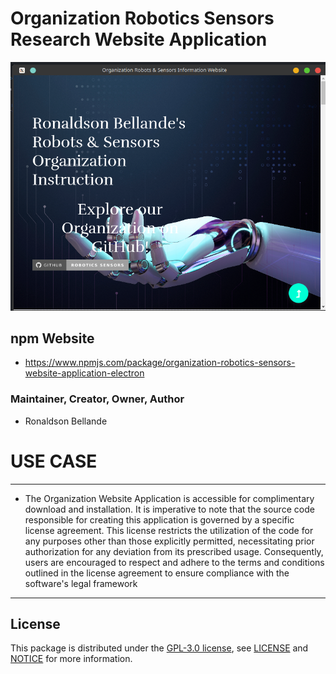 # Organization Robotics Sensors Research Website Application

![Screenshot](Application-Screenshot1.png)


## npm Website
- https://www.npmjs.com/package/organization-robotics-sensors-website-application-electron


### Maintainer, Creator, Owner, Author
* Ronaldson Bellande


# USE CASE
--------------------------------------------------------------------------------------------------------
* The Organization Website Application is accessible for complimentary download and installation. It is imperative to note that the source code responsible for creating this application is governed by a specific license agreement. This license restricts the utilization of the code for any purposes other than those explicitly permitted, necessitating prior authorization for any deviation from its prescribed usage. Consequently, users are encouraged to respect and adhere to the terms and conditions outlined in the license agreement to ensure compliance with the software's legal framework
--------------------------------------------------------------------------------------------------------

## License
This package is distributed under the [GPL-3.0 license](https://www.gnu.org/licenses/gpl-3.0.en.html), see [LICENSE](https://github.com/https://github.com/Robotics-Sensors/organization-robotics-sensors-website-application/blob/main/LICENSE) and [NOTICE](https://github.com/https://github.com/Robotics-Sensors/organization-robotics-sensors-website-application/blob/main/LICENSE) for more information.
